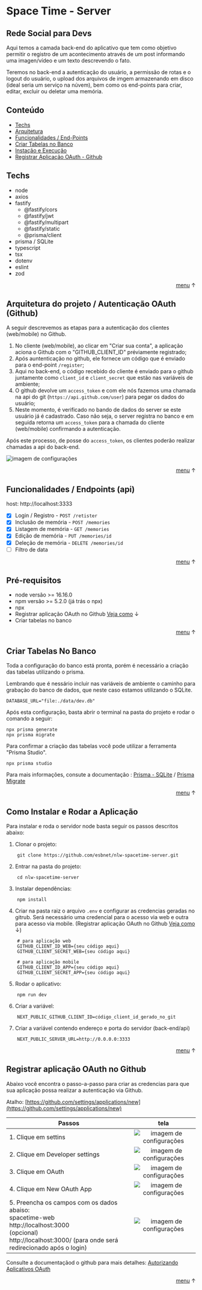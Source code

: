 # Space Time - Server
## Rede Social para Devs

Aqui temos a camada back-end do aplicativo que tem como objetivo permitir o registro de um acontecimento através de um post informando uma imagen/vídeo e um texto descrevendo o fato.

Teremos no back-end a autenticação do usuário, a permissão de rotas e o logout do usuário, o upload dos arquivos de imgem armazenando em disco (ideal seria um serviço na núvem), bem como os end-points para criar, editar, excluir ou deletar uma memória.

<a id="menu"></a>
## Conteúdo
- [Techs](#techs)
- [Arquitetura](#arch)
- [Funcionalidades / End-Points](#features)
- [Criar Tabelas no Banco](#database)
- [Instação e Execução](#install)
- [Registrar Aplicação OAuth - Github ](#registroGithub)

<a id="techs"></a>
## Techs 
- node
- axios
- fastify
  - @fastify/cors
  - @fastify/jwt
  - @fastify/multipart
  - @fastify/static
  - @prisma/client
- prisma / SQLite
- typescript
- tsx
- dotenv
- eslint
- zod

<p style="text-align:right"><a href="#menu">menu</a> &uarr;</p>

<a id="arch"></a>
## Arquitetura do projeto / Autenticação OAuth (Github)

A seguir descrevemos as etapas para a autenticação dos clientes (web/mobile) no Github.

1. No cliente (web/mobile), ao clicar em "Criar sua conta", a aplicação aciona o Github com o "GITHUB_CLIENT_ID" préviamente registrado;
2. Após auntenticação no github, ele fornece um código que é enviado para o end-point `/register`;
3. Aqui no back-end, o código recebido do cliente é enviado para o github juntamente como `client_id` e `client_secret` que estão nas variáveis de ambiente;
4. O github devolve um `access_token` e com ele nós fazemos uma chamada na api do git (`https://api.github.com/user`) para pegar os dados do usuário;
5. Neste momento, é verificado no bando de dados do server se este usuário já é cadastrado. Caso não seja, o server registra no banco e em seguida retorna um `access_token` para a chamada do cliente (web/mobile) confirmando a autenticação.

Após este processo, de posse do `access_token`, os clientes poderão realizar chamadas a api do back-end.

![imagem de configurações](./src/doc/arch-back.png)

<p style="text-align:right"><a href="#menu">menu</a> &uarr;</p>

<a id="features"></a> 
## Funcionalidades / Endpoints (api)

host:  http://localhost:3333
- [x] Login / Registro - `POST /retister`
- [x] Inclusão de memória - `POST /memories`
- [x] Listagem de memória - `GET /memories`
- [x] Edição de memória - `PUT /memories/id` 
- [x] Deleção de memória - `DELETE /memories/id`
- [ ] Filtro de data

<p style="text-align:right"><a href="#menu">menu</a> &uarr;</p>

<a id="requisitos"></a>
## Pré-requisitos
- node versão >= 16.16.0
- npm versão >= 5.2.0 (já trás o npx)
- npx
- Registrar aplicação OAuth no Github [Veja como](#registroGithub) &darr;
- Criar tabelas no banco

<p style="text-align:right"><a href="#menu">menu</a> &uarr;</p>

<a id="database"></a>
## Criar Tabelas No Banco

Toda a configuração do banco está pronta, porém é necessário a criação das tabelas utilizando o prisma.

Lembrando que é nessário incluir nas variáveis de ambiente o caminho para grabação do banco de dados, que neste caso estamos utilizando o SQLite.

```
DATABASE_URL="file:./data/dev.db"
```

Após esta configuração, basta abrir o terminal na pasta do projeto e rodar o comando a seguir:
```
npx prisma generate 
npx prisma migrate
```
Para confirmar a criação das tabelas você pode utilizar a ferramenta "Prisma Studio".
```
npx prisma studio
```

Para mais informações, consute a documentação : [Prisma - SQLite](https://www.prisma.io/docs/concepts/database-connectors/sqlite) / 
[Prisma Migrate](https://www.prisma.io/docs/concepts/components/prisma-migrate)

<p style="text-align:right"><a href="#menu">menu</a> &uarr;</p>

<a id="install"></a>
## Como Instalar e Rodar a Aplicação

Para instalar e roda o servidor node basta seguir os passos descritos abaixo:
1. Clonar o projeto: 
```
    git clone https://github.com/esbnet/nlw-spacetime-server.git
```
2. Entrar na pasta do projeto:  
```
    cd nlw-spacetime-server
```
3. Instalar dependências: 
```
    npm install
```
4. Criar na pasta raiz o arquivo `.env` e configurar as credencias geradas no gitrub. Será necessário uma credencial para o acesso via web e outra para acesso via mobile. (Registrar aplicação OAuth no Github [Veja como](#registroGithub) &darr;)
```
    # para aplicação web
    GITHUB_CLIENT_ID_WEB={seu código aqui}
    GITHUB_CLIENT_SECRET_WEB={seu código aqui}

    # para aplicação mobile
    GITHUB_CLIENT_ID_APP={seu código aqui}
    GITHUB_CLIENT_SECRET_APP={seu código aqui}
```
5. Rodar o aplicativo: 
```
    npm run dev
```
6. Criar a variável: 
```
    NEXT_PUBLIC_GITHUB_CLIENT_ID=código_client_id_gerado_no_git
```
7. Criar a variável contendo endereço e porta do servidor (back-end/api)
```
    NEXT_PUBLIC_SERVER_URL=http://0.0.0.0:3333
```

<p style="text-align:right"><a href="#menu">menu</a> &uarr;</p>

<a id="registroGithub"></a>
## Registrar aplicação OAuth no Github 

Abaixo você encontra o passo-a-passo para criar as credencias para que sua aplicação possa realizar a autenticação via Github.

Atalho:
[https://github.com/settings/applications/new](https://github.com/settings/applications/new)

| Passos      |tela        |
| ----------- |:-------------:|
| 1. Clique em settins|![imagem de configurações](./src/doc/settins.png)|
| 2. Clique em Developer settings|![imagem de configurações](./src/doc/dev_settins.png)|
| 3. Clique em OAuth|![imagem de configurações](./src/doc/OAuth.png)|
| 4. Clique em New OAuth App|![imagem de configurações](./src/doc/new_app.png)|
| 5. Preencha os campos com os dados abaiso: <br>spacetime-web<br>http://localhost:3000<br>(opcional)<br>http://localhost:3000/ (para onde será redirecionado após o login)|![imagem de configurações](./src/doc/OAuthAplication.png)|

Consulte a documentaçãod o github para mais detalhes:
[Autorizando Aplicativos OAuth](https://docs.github.com/pt/apps/oauth-apps/building-oauth-apps/authorizing-oauth-apps)

<p style="text-align:right"><a href="#menu">menu</a> &uarr;</p> 
